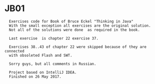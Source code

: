 # JB01
      Exercises code for Book of Bruce Eckel "Thinking in Java" 
      With the small exception all exercises are the original solution.
      Not all of the solutions were done  as required in the book.
            
      Last exercise  is chapter 22 exercise 37.
      
      Exercises 38..43 of chapter 22 were skipped because of they are connected 
      with obsoleted Flash and SWT.
           
      Sorry guys, but all comments in Russian.
      
      Project based on IntelliJ IDEA. 
      Finished on 26 May 2017.
      

